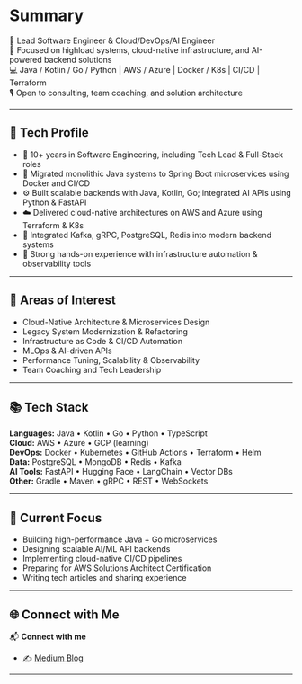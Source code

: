 # Summary

🎯 Lead Software Engineer & Cloud/DevOps/AI Engineer  
📌 Focused on highload systems, cloud-native infrastructure, and AI-powered backend solutions  
💻 Java / Kotlin / Go / Python | AWS / Azure | Docker / K8s | CI/CD | Terraform  
🎙️ Open to consulting, team coaching, and solution architecture

---

## 🔧 Tech Profile

- 🧠 10+ years in Software Engineering, including Tech Lead & Full-Stack roles
- 🚀 Migrated monolithic Java systems to Spring Boot microservices using Docker and CI/CD
- ⚙️ Built scalable backends with Java, Kotlin, Go; integrated AI APIs using Python & FastAPI
- ☁️ Delivered cloud-native architectures on AWS and Azure using Terraform & K8s
- 📡 Integrated Kafka, gRPC, PostgreSQL, Redis into modern backend systems
- 🧰 Strong hands-on experience with infrastructure automation & observability tools

---

## 🧠 Areas of Interest

- Cloud-Native Architecture & Microservices Design  
- Legacy System Modernization & Refactoring  
- Infrastructure as Code & CI/CD Automation  
- MLOps & AI-driven APIs  
- Performance Tuning, Scalability & Observability  
- Team Coaching and Tech Leadership

---

## 📚 Tech Stack

**Languages:** Java • Kotlin • Go • Python • TypeScript  
**Cloud:** AWS • Azure • GCP (learning)  
**DevOps:** Docker • Kubernetes • GitHub Actions • Terraform • Helm  
**Data:** PostgreSQL • MongoDB • Redis • Kafka  
**AI Tools:** FastAPI • Hugging Face • LangChain • Vector DBs  
**Other:** Gradle • Maven • gRPC • REST • WebSockets

---

## 🎯 Current Focus

- Building high-performance Java + Go microservices  
- Designing scalable AI/ML API backends  
- Implementing cloud-native CI/CD pipelines  
- Preparing for AWS Solutions Architect Certification  
- Writing tech articles and sharing experience

---

## 🌐 Connect with Me

📬 **Connect with me**
- ✍️ [Medium Blog](https://medium.com/@oleks-solyar)

---
